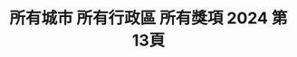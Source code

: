 ---
title: "所有城市 所有行政區 所有獎項 2024 第13頁"
description: "所有城市 所有行政區 所有獎項 2024 獲獎餐廳 第13頁"
keywords:
  - 美食競賽
  - 台灣美食
  - 美食精選
datePublished: "2025-06-30"
dateModified: "2025-07-07"
city: "所有城市"
district: "所有行政區"
award: "所有獎項"
year: "2024"
page: 13
count: 447

restaurants:
  - name: "貝菈小屋"
    city: "台北市"
    district: "大安區"
    address: "台北市大安區辛亥路二段159號"
    phone: "0227368478"
    geo: "25.02167521191937, 121.54069428223595"
    link: "台北市/大安區/貝菈小屋"
    google_map: "https://maps.app.goo.gl/h4n1xXYRsJo2BC5v5"
    footinder: "https://footinder.com.tw/%E5%8F%B0%E5%8C%97%E5%B8%82%E5%A4%A7%E5%AE%89%E5%8D%80/32328/"
    award:
    - name: "500盤"
      year: "2024"
  - name: "本家BORNGA韓式燒肉"
    city: "台北市"
    district: "大安區"
    address: "台北市大安區市民大道四段102號"
    phone: ""
    geo: "25.04446458959788, 121.54997939633692"
    link: "台北市/大安區/本家BORNGA韓式燒肉"
    google_map: "https://maps.app.goo.gl/5MVLgBx3hB435PY27"
    footinder: "https://footinder.com.tw/%E5%8F%B0%E5%8C%97%E5%B8%82%E5%A4%A7%E5%AE%89%E5%8D%80/362134/"
    award:
    - name: "500盤"
      year: "2024"
  - name: "彭園"
    city: "台北市"
    district: "中山區"
    address: "台北市中山區林森北路380號2F"
    phone: "0225519157"
    geo: "25.058392070937916, 121.52540054932882"
    link: "台北市/中山區/彭園"
    google_map: "https://maps.app.goo.gl/ALFGjEpnxhH3mtKf7"
    footinder: "https://footinder.com.tw/%E5%8F%B0%E5%8C%97%E5%B8%82%E4%B8%AD%E5%B1%B1%E5%8D%80/31250/"
    award:
    - name: "500盤"
      year: "2024"
  - name: "茂園餐廳"
    city: "台北市"
    district: "中山區"
    address: "台北市中山區長安東路二段185號"
    phone: "0227528587"
    geo: "25.048429960353744, 121.54263645234836"
    link: "台北市/中山區/茂園餐廳"
    google_map: "https://maps.app.goo.gl/GoACVTevY2bM3yVF8"
    footinder: "https://footinder.com.tw/%E5%8F%B0%E5%8C%97%E5%B8%82%E4%B8%AD%E5%B1%B1%E5%8D%80/267/"
    award:
    - name: "500盤"
      year: "2024"
  - name: "湄河泰國料理"
    city: "台北市"
    district: "大安區"
    address: "台北市大安區延吉街157-3號"
    phone: "0227523051"
    geo: "25.039559842386122, 121.55507075319439"
    link: "台北市/大安區/湄河泰國料理"
    google_map: "https://maps.app.goo.gl/pkiRsKHubQYLMPXt9"
    footinder: "https://footinder.com.tw/%E5%8F%B0%E5%8C%97%E5%B8%82%E5%A4%A7%E5%AE%89%E5%8D%80/36601/"
    award:
    - name: "500盤"
      year: "2024"
  - name: "明水397食堂"
    city: "台北市"
    district: "中山區"
    address: "台北市中山區北安路538巷1弄11號"
    phone: "0225325687"
    geo: "25.08011439002764, 121.54845556436868"
    link: "台北市/中山區/明水397食堂"
    google_map: "https://maps.app.goo.gl/w64f3A2jxzkmWee89"
    footinder: "https://footinder.com.tw/%e5%8f%b0%e5%8c%97%e5%b8%82%e4%b8%ad%e5%b1%b1%e5%8d%80/50077/"
    award:
    - name: "500盤"
      year: "2024"
  - name: "豐華小館"
    city: "新北市"
    district: "板橋區"
    address: "新北市板橋區雙十路二段209號"
    phone: "0282529789"
    geo: "25.028944449484097, 121.47322423616514"
    link: "新北市/板橋區/豐華小館"
    google_map: "https://maps.app.goo.gl/ZE5UPg3uecsF1xG78"
    footinder: "https://footinder.com.tw/%E6%96%B0%E5%8C%97%E5%B8%82%E6%9D%BF%E6%A9%8B%E5%8D%80/6644/"
    award:
    - name: "500盤"
      year: "2024"
  - name: "都鮨蘭奢待 日法小料亭"
    city: "台北市"
    district: "大安區"
    address: "台北市大安區敦化南路一段295巷10號"
    phone: "0227000099"
    geo: "25.03542050676442, 121.54978014754603"
    link: "台北市/大安區/都鮨蘭奢待_日法小料亭"
    google_map: "https://maps.app.goo.gl/QNsB2zh5x8WXSgU28"
    footinder: "https://footinder.com.tw/%e5%8f%b0%e5%8c%97%e5%b8%82%e5%a4%a7%e5%ae%89%e5%8d%80/32981/"
    award:
    - name: "500盤"
      year: "2024"
  - name: "鼎旺麻辣鍋一店251號"
    city: "台北市"
    district: "大安區"
    address: "台北市大安區大安路一段251號1樓"
    phone: "0227044172"
    geo: "25.03371026536124, 121.54616640063452"
    link: "台北市/大安區/鼎旺麻辣鍋一店251號"
    google_map: "https://maps.app.goo.gl/cYp9TAkUa5Tqy9Cm9"
    footinder: "https://footinder.com.tw/%E5%8F%B0%E5%8C%97%E5%B8%82%E5%A4%A7%E5%AE%89%E5%8D%80/32694/"
    award:
    - name: "500盤"
      year: "2024"
---